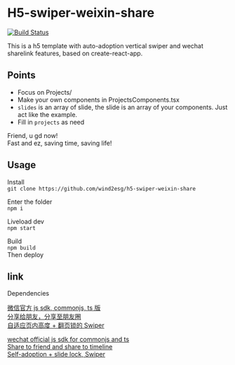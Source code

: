 # H5-swiper-weixin-share
[![Build Status](https://travis-ci.org/Wind2esg/h5-swiper-weixin-share.svg?branch=master)](https://travis-ci.org/Wind2esg/h5-swiper-weixin-share)

This is a h5 template with auto-adoption vertical swiper and wechat sharelink features, based on create-react-app.

## Points
+ Focus on Projects/
+ Make your own components in ProjectsComponents.tsx
+ `slides` is an array of slide, the slide is an array of your components. Just act like the example. 
+ Fill in `projects` as need

Friend, u gd now!  
Fast and ez, saving time, saving life!

## Usage
Install  
`git clone https://github.com/wind2esg/h5-swiper-weixin-share`  

Enter the folder  
`npm i`  

Liveload dev  
`npm start`  

Build   
`npm build`  
Then deploy

## link
Dependencies  

[微信官方 js sdk, commonjs, ts 版](https://github.com/Wind2esg/weixin-sdk-js)  
[分享给朋友，分享至朋友圈](https://github.com/wind2esg/weixin-sharelink)  
[自适应页内高度 + 翻页锁的 Swiper](https://github.com/wind2esg/wgswiper)

[wechat official js sdk for commonjs and ts](https://github.com/Wind2esg/weixin-sdk-js)  
[Share to friend and share to timeline](https://github.com/wind2esg/weixin-sharelink)  
[Self-adoption + slide lock, Swiper](https://github.com/wind2esg/wgswiper)  
